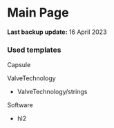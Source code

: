# Main Page

**Last backup update:** 16 April 2023



### Used templates
Capsule

ValveTechnology

- ValveTechnology/strings

Software

- hl2
